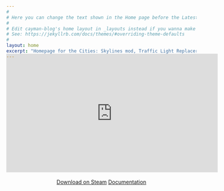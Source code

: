 ```yaml
---
#
# Here you can change the text shown in the Home page before the Latest Posts section.
#
# Edit cayman-blog's home layout in _layouts instead if you wanna make some changes
# See: https://jekyllrb.com/docs/themes/#overriding-theme-defaults
#
layout: home
excerpt: "Homepage for the Cities: Skylines mod, Traffic Light Replacer | View Documentation"
---
```


<center style="margin-top:-30px">

<div class="youtube-embed">
<div class="video-wrapper">
<iframe width="560" height="315" src="https://www.youtube.com/embed/NLouT74E5cQ" frameborder="0" allow="accelerometer; autoplay; clipboard-write; encrypted-media; gyroscope; picture-in-picture" allowfullscreen></iframe>
</div>
</div>

<br>
<a href="https://steamcommunity.com/sharedfiles/filedetails/?id=2414025775" class="btn">Download on Steam</a>
<a href="/documentation" class="btn">Documentation</a>



</center>

